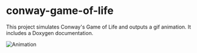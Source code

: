 # conway-game-of-life
This project simulates Conway's Game of Life and outputs a gif animation. It includes a Doxygen documentation.

![Animation](https://github.com/Nawoken/conway-game-of-life/master/animation.gif|alt=animation)
